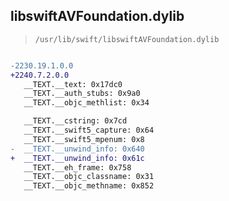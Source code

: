 ## libswiftAVFoundation.dylib

> `/usr/lib/swift/libswiftAVFoundation.dylib`

```diff

-2230.19.1.0.0
+2240.7.2.0.0
   __TEXT.__text: 0x17dc0
   __TEXT.__auth_stubs: 0x9a0
   __TEXT.__objc_methlist: 0x34

   __TEXT.__cstring: 0x7cd
   __TEXT.__swift5_capture: 0x64
   __TEXT.__swift5_mpenum: 0x8
-  __TEXT.__unwind_info: 0x640
+  __TEXT.__unwind_info: 0x61c
   __TEXT.__eh_frame: 0x758
   __TEXT.__objc_classname: 0x31
   __TEXT.__objc_methname: 0x852

```

